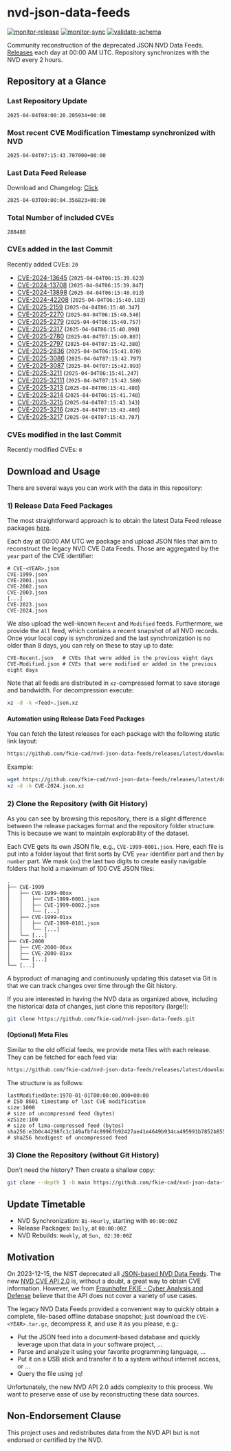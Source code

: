 # nvd-json-data-feeds

[![monitor-release](https://github.com/fkie-cad/nvd-json-data-feeds/actions/workflows/monitor_release.yml/badge.svg)](https://github.com/fkie-cad/nvd-json-data-feeds/actions/workflows/monitor_release.yml)
[![monitor-sync](https://github.com/fkie-cad/nvd-json-data-feeds/actions/workflows/monitor_sync.yml/badge.svg)](https://github.com/fkie-cad/nvd-json-data-feeds/actions/workflows/monitor_sync.yml)
[![validate-schema](https://github.com/fkie-cad/nvd-json-data-feeds/actions/workflows/validate_schema.yml/badge.svg)](https://github.com/fkie-cad/nvd-json-data-feeds/actions/workflows/validate_schema.yml)

Community reconstruction of the deprecated JSON NVD Data Feeds.
[Releases](https://github.com/fkie-cad/nvd-json-data-feeds/releases/latest) each day at 00:00 AM UTC.
Repository synchronizes with the NVD every 2 hours.

## Repository at a Glance

### Last Repository Update

```plain
2025-04-04T08:00:20.205934+00:00
```

### Most recent CVE Modification Timestamp synchronized with NVD

```plain
2025-04-04T07:15:43.707000+00:00
```

### Last Data Feed Release

Download and Changelog: [Click](https://github.com/fkie-cad/nvd-json-data-feeds/releases/latest)

```plain
2025-04-03T00:00:04.356823+00:00
```

### Total Number of included CVEs

```plain
288488
```

### CVEs added in the last Commit

Recently added CVEs: `20`

- [CVE-2024-13645](CVE-2024/CVE-2024-136xx/CVE-2024-13645.json) (`2025-04-04T06:15:39.623`)
- [CVE-2024-13708](CVE-2024/CVE-2024-137xx/CVE-2024-13708.json) (`2025-04-04T06:15:39.847`)
- [CVE-2024-13898](CVE-2024/CVE-2024-138xx/CVE-2024-13898.json) (`2025-04-04T06:15:40.013`)
- [CVE-2024-42208](CVE-2024/CVE-2024-422xx/CVE-2024-42208.json) (`2025-04-04T06:15:40.183`)
- [CVE-2025-2159](CVE-2025/CVE-2025-21xx/CVE-2025-2159.json) (`2025-04-04T06:15:40.347`)
- [CVE-2025-2270](CVE-2025/CVE-2025-22xx/CVE-2025-2270.json) (`2025-04-04T06:15:40.540`)
- [CVE-2025-2279](CVE-2025/CVE-2025-22xx/CVE-2025-2279.json) (`2025-04-04T06:15:40.757`)
- [CVE-2025-2317](CVE-2025/CVE-2025-23xx/CVE-2025-2317.json) (`2025-04-04T06:15:40.890`)
- [CVE-2025-2780](CVE-2025/CVE-2025-27xx/CVE-2025-2780.json) (`2025-04-04T07:15:40.807`)
- [CVE-2025-2797](CVE-2025/CVE-2025-27xx/CVE-2025-2797.json) (`2025-04-04T07:15:42.380`)
- [CVE-2025-2836](CVE-2025/CVE-2025-28xx/CVE-2025-2836.json) (`2025-04-04T06:15:41.070`)
- [CVE-2025-3086](CVE-2025/CVE-2025-30xx/CVE-2025-3086.json) (`2025-04-04T07:15:42.797`)
- [CVE-2025-3087](CVE-2025/CVE-2025-30xx/CVE-2025-3087.json) (`2025-04-04T07:15:42.993`)
- [CVE-2025-3211](CVE-2025/CVE-2025-32xx/CVE-2025-3211.json) (`2025-04-04T06:15:41.247`)
- [CVE-2025-32111](CVE-2025/CVE-2025-321xx/CVE-2025-32111.json) (`2025-04-04T07:15:42.580`)
- [CVE-2025-3213](CVE-2025/CVE-2025-32xx/CVE-2025-3213.json) (`2025-04-04T06:15:41.480`)
- [CVE-2025-3214](CVE-2025/CVE-2025-32xx/CVE-2025-3214.json) (`2025-04-04T06:15:41.740`)
- [CVE-2025-3215](CVE-2025/CVE-2025-32xx/CVE-2025-3215.json) (`2025-04-04T07:15:43.143`)
- [CVE-2025-3216](CVE-2025/CVE-2025-32xx/CVE-2025-3216.json) (`2025-04-04T07:15:43.400`)
- [CVE-2025-3217](CVE-2025/CVE-2025-32xx/CVE-2025-3217.json) (`2025-04-04T07:15:43.707`)


### CVEs modified in the last Commit

Recently modified CVEs: `0`



## Download and Usage

There are several ways you can work with the data in this repository:

### 1) Release Data Feed Packages

The most straightforward approach is to obtain the latest Data Feed release packages [here](https://github.com/fkie-cad/nvd-json-data-feeds/releases/latest).

Each day at 00:00 AM UTC we package and upload JSON files that aim to reconstruct the legacy NVD CVE Data Feeds.
Those are aggregated by the `year` part of the CVE identifier:

```
# CVE-<YEAR>.json
CVE-1999.json
CVE-2001.json
CVE-2002.json
CVE-2003.json
[...]
CVE-2023.json
CVE-2024.json
```

We also upload the well-known `Recent` and `Modified` feeds.
Furthermore, we provide the `All` feed, which contains a recent snapshot of all NVD records.
Once your local copy is synchronized and the last synchronization is no older than 8 days, you can rely on these to stay up to date:

```plain
CVE-Recent.json   # CVEs that were added in the previous eight days
CVE-Modified.json # CVEs that were modified or added in the previous eight days
```

Note that all feeds are distributed in `xz`-compressed format to save storage and bandwidth.
For decompression execute:

```sh
xz -d -k <feed>.json.xz
```

#### Automation using Release Data Feed Packages

You can fetch the latest releases for each package with the following static link layout:

```sh
https://github.com/fkie-cad/nvd-json-data-feeds/releases/latest/download/CVE-<YEAR>.json.xz
```

Example:

```sh
wget https://github.com/fkie-cad/nvd-json-data-feeds/releases/latest/download/CVE-2024.json.xz
xz -d -k CVE-2024.json.xz
```

### 2) Clone the Repository (with Git History)

As you can see by browsing this repository, there is a slight difference between the release packages format and the repository folder structure.
This is because we want to maintain explorability of the dataset.

Each CVE gets its own JSON file, e.g., `CVE-1999-0001.json`.
Here, each file is put into a folder layout that first sorts by CVE `year` identifier part and then by `number` part.
We mask (`xx`) the last two digits to create easily navigable folders that hold a maximum of 100 CVE JSON files:

```plain
.
├── CVE-1999
│   ├── CVE-1999-00xx
│   │   ├── CVE-1999-0001.json
│   │   ├── CVE-1999-0002.json
│   │   └── [...]
│   ├── CVE-1999-01xx
│   │   ├── CVE-1999-0101.json
│   │   └── [...]
│   └── [...]
├── CVE-2000
│   ├── CVE-2000-00xx
│   ├── CVE-2000-01xx
│   └── [...]
└── [...]
```

A byproduct of managing and continuously updating this dataset via Git is that we can track changes over time through the Git history.

If you are interested in having the NVD data as organized above, including the historical data of changes, just clone this repository (large!):

```sh
git clone https://github.com/fkie-cad/nvd-json-data-feeds.git
```

#### (Optional) Meta Files

Similar to the old official feeds, we provide meta files with each release. They can be fetched for each feed via:

```sh
https://github.com/fkie-cad/nvd-json-data-feeds/releases/latest/download/CVE-<YEAR>.meta
```

The structure is as follows:

```plain
lastModifiedDate:1970-01-01T00:00:00.000+00:00                          # ISO 8601 timestamp of last CVE modification
size:1000                                                               # size of uncompressed feed (bytes)
xzSize:100                                                              # size of lzma-compressed feed (bytes)
sha256:e3b0c44298fc1c149afbf4c8996fb92427ae41e4649b934ca495991b7852b855 # sha256 hexdigest of uncompressed feed
```

### 3) Clone the Repository (without Git History)

Don't need the history? Then create a shallow copy:

```sh
git clone --depth 1 -b main https://github.com/fkie-cad/nvd-json-data-feeds.git
```


## Update Timetable

* NVD Synchronization: `Bi-Hourly`, starting with `00:00:00Z`
* Release Packages: `Daily`, at `00:00:00Z`
* NVD Rebuilds: `Weekly`, at `Sun, 02:30:00Z`


## Motivation

On 2023-12-15, the NIST deprecated all [JSON-based NVD Data Feeds](https://nvd.nist.gov/vuln/data-feeds#divRetirementBanner-1).
The new [NVD CVE API 2.0](https://nvd.nist.gov/developers/vulnerabilities) is, without a doubt, a great way to obtain CVE information.
However, we from [Fraunhofer FKIE - Cyber Analysis and Defense](https://www.fkie.fraunhofer.de/en/departments/cad.html) believe that the API does not cover a variety of use cases.

The legacy NVD Data Feeds provided a convenient way to quickly obtain a complete, file-based offline database snapshot; just download the `CVE-<YEAR>.tar.gz`, decompress it, and use it as you please, e.g.:

- Put the JSON feed into a document-based database and quickly leverage upon that data in your software project, ...
- Parse and analyze it using your favorite programming language, ...
- Put it on a USB stick and transfer it to a system without internet access, or ...
- Query the file using `jq`!

Unfortunately, the new NVD API 2.0 adds complexity to this process.
We want to preserve ease of use by reconstructing these data sources.

## Non-Endorsement Clause

This project uses and redistributes data from the NVD API but is not endorsed or certified by the NVD.